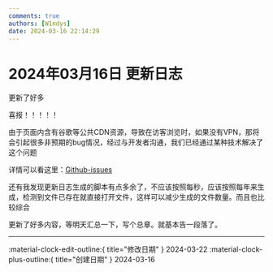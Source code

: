 ```yaml
---
comments: true
authors: [W1ndys]
date: 2024-03-16 22:14:29
---
```


# 2024年03月16日 更新日志

更新了好多

<!-- more -->

喜报！！！！！

由于页面内含有谷歌等公共CDN资源，导致在访客浏览时，如果没有VPN，那将会引起很多非预期的bug情况，经过与开发者沟通，我们已经通过某种技术解决了这个问题

详情可以看这里：[Github-issues](https://github.com/squidfunk/mkdocs-material/discussions/6918#/)

还有我发现更新日志生成的脚本有点多余了，不应该按照每秒，应该按照每年来生成，检测到文件已存在就直接打开文件，这样可以减少生成的文件数量。而且也比较综合

更新了好多内容，等明天汇总一下，写个总章。就基本告一段落了。

---

:material-clock-edit-outline:{ title="修改日期" } 2024-03-22
:material-clock-plus-outline:{ title="创建日期" } 2024-03-16
